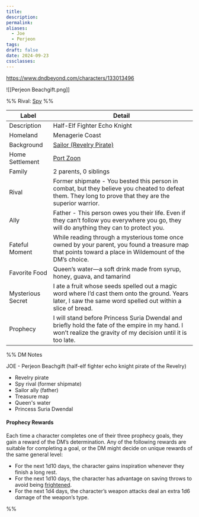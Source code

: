 ```yaml
---
title: 
description: 
permalink: 
aliases:
  - Joe
  - Perjeon
tags: 
draft: false
date: 2024-09-23
cssclasses:
---
```

https://www.dndbeyond.com/characters/133013496 

![[Perjeon Beachgift.png]] 

%% Rival: [Spy](https://www.dndbeyond.com/monsters/17021-spy) %%

| Label             | Detail                                                                                                                                                          |
| ----------------- | --------------------------------------------------------------------------------------------------------------------------------------------------------------- |
| Description       | Half-Elf Fighter Echo Knight                                                                                                                                    |
| Homeland          | Menagerie Coast                                                                                                                                                 |
| Background        | [Sailor (Revelry Pirate)](https://www.dndbeyond.com/backgrounds/102352-sailor-revelry-pirate)                                                                   |
| Home Settlement   | [Port Zoon](https://www.dndbeyond.com/sources/dnd/egtw/wildemount-gazetteer-menagerie-coast#PortZoon)                                                           |
| Family            | 2 parents, 0 siblings                                                                                                                                           |
| Rival             | Former shipmate - You bested this person in combat, but they believe you cheated to defeat them. They long to prove that they are the superior warrior.         |
| Ally              | Father - This person owes you their life. Even if they can’t follow you everywhere you go, they will do anything they can to protect you.                       |
| Fateful Moment    | While reading through a mysterious tome once owned by your parent, you found a treasure map that points toward a place in Wildemount of the DM’s choice.        |
| Favorite Food     | Queen’s water—a soft drink made from syrup, honey, guava, and tamarind                                                                                          |
| Mysterious Secret | I ate a fruit whose seeds spelled out a magic word where I’d cast them onto the ground. Years later, I saw the same word spelled out within a slice of bread.   |
| Prophecy          | I will stand before Princess Suria Dwendal and briefly hold the fate of the empire in my hand. I won’t realize the gravity of my decision until it is too late. |

%% DM Notes

JOE - Perjeon Beachgift (half-elf fighter echo knight pirate of the Revelry) 
- Revelry pirate
- Spy rival (former shipmate)
- Sailor ally (father)
- Treasure map
- Queen's water
- Princess Suria Dwendal

#### Prophecy Rewards

Each time a character completes one of their three prophecy goals, they gain a reward of the DM’s determination. Any of the following rewards are suitable for completing a goal, or the DM might decide on unique rewards of the same general level:

- For the next 1d10 days, the character gains inspiration whenever they finish a long rest.
- For the next 1d10 days, the character has advantage on saving throws to avoid being [frightened](https://www.dndbeyond.com/sources/dnd/free-rules/rules-glossary#FrightenedCondition).
- For the next 1d4 days, the character’s weapon attacks deal an extra 1d6 damage of the weapon’s type.

%%
